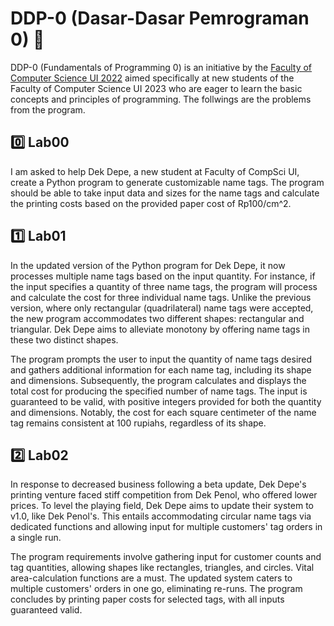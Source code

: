 
# DDP-0 (Dasar-Dasar Pemrograman 0) 🤖
DDP-0 (Fundamentals of Programming 0) is an initiative by the [Faculty of Computer Science UI 2022](https://www.instagram.com/anak_apollo/) aimed specifically at new students of the Faculty of Computer Science UI 2023 who are eager to learn the basic concepts and principles of programming. The follwings are the problems from the program.

## 0️⃣ Lab00
I am asked to help Dek Depe, a new student at Faculty of CompSci UI, create a Python program to generate customizable name tags. The program should be able to take input data and sizes for the name tags and calculate the printing costs based on the provided paper cost of Rp100/cm^2.

## 1️⃣ Lab01
In the updated version of the Python program for Dek Depe, it now processes multiple name tags based on the input quantity. For instance, if the input specifies a quantity of three name tags, the program will process and calculate the cost for three individual name tags. Unlike the previous version, where only rectangular (quadrilateral) name tags were accepted, the new program accommodates two different shapes: rectangular and triangular. Dek Depe aims to alleviate monotony by offering name tags in these two distinct shapes.

The program prompts the user to input the quantity of name tags desired and gathers additional information for each name tag, including its shape and dimensions. Subsequently, the program calculates and displays the total cost for producing the specified number of name tags. The input is guaranteed to be valid, with positive integers provided for both the quantity and dimensions. Notably, the cost for each square centimeter of the name tag remains consistent at 100 rupiahs, regardless of its shape.

## 2️⃣ Lab02
In response to decreased business following a beta update, Dek Depe's printing venture faced stiff competition from Dek Penol, who offered lower prices. To level the playing field, Dek Depe aims to update their system to v1.0, like Dek Penol's. This entails accommodating circular name tags via dedicated functions and allowing input for multiple customers' tag orders in a single run.

The program requirements involve gathering input for customer counts and tag quantities, allowing shapes like rectangles, triangles, and circles. Vital area-calculation functions are a must. The updated system caters to multiple customers' orders in one go, eliminating re-runs. The program concludes by printing paper costs for selected tags, with all inputs guaranteed valid.

